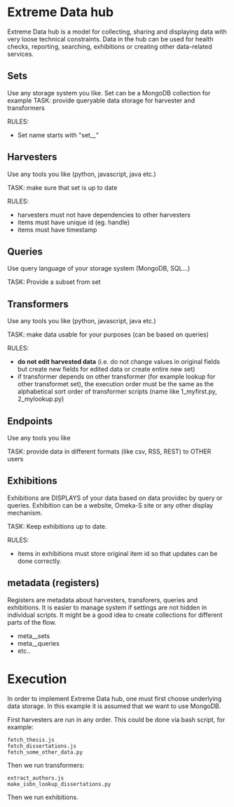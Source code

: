 # Extreme Data hub

Extreme Data hub is a model for collecting, sharing and displaying data with very loose technical constraints. Data in the hub can be used for health checks, reporting, searching, exhibitions or creating other data-related services.

## Sets
Use any storage system you like. Set can be a MongoDB collection for example
TASK:
provide queryable data storage for harvester and transformers

RULES:
- Set name starts with "set__"


## Harvesters
Use any tools you like (python, javascript, java etc.)

TASK:
make sure that set is up to date

RULES:
- harvesters must not have dependencies to other harvesters
- items must have unique id (eg. handle)
- items must have timestamp

## Queries
Use query language of your storage system (MongoDB, SQL...)

TASK:
Provide a subset from set

## Transformers
Use any tools you like (python, javascript, java etc.)

TASK:
make data usable for your purposes (can be based on queries)

RULES:
- **do not edit harvested data** (i.e. do not change values in original fields but create new fields for edited data or create entire new set)
- if transformer depends on other transformer (for example lookup for other transformet set), the execution order must be the same as the alphabetical sort order of transformer scripts (name like 1_myfirst.py, 2_mylookup.py)


## Endpoints
Use any tools you like

TASK:
provide data in different formats (like csv, RSS, REST) to OTHER users

## Exhibitions
Exhibitions are DISPLAYS of your data based on data providec by query or queries.
Exhibition can be a website, Omeka-S site or any other display mechanism.

TASK:
Keep exhibitions up to date.


RULES:
- items in exhibitions must store original item id so that updates can be done correctly.

## metadata (registers)
Registers are metadata about harvesters, transforers, queries and exhibitions. It is easier to manage system if settings are not hidden in individual scripts.
It might be a good idea to create collections for different parts of the flow.
- meta__sets
- meta__queries
- etc..


# Execution

In order to implement Extreme Data hub, one must first choose underlying data storage. In this example it is assumed that we want to use MongoDB.

First harvesters are run in any order. This could be done via bash script, for example:

    fetch_thesis.js
    fetch_dissertations.js
    fetch_some_other_data.py

Then we run transformers:

    extract_authors.js
    make_isbn_lookup_dissertations.py


Then we run exhibitions.
